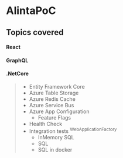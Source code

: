 # AlintaPoC

## Topics covered
 
#### React
#### GraphQL
#### .NetCore
> - Entity Framework Core
> - Azure Table Storage
> - Azure Redis Cache
> - Azure Service Bus
> - Azure App Configuration
>   - Feature Flags
> - Health Check
> - Integration tests <sup>WebApplicationFactory</sup>
>   - InMemory SQL
>   - SQL
>   - SQL in docker
